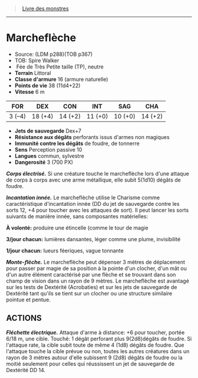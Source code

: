 ﻿> [Livre des monstres](tome_of_beasts.md)

---

# Marcheflèche

- Source: (LDM p288)(TOB p367)
- TOB: Spire Walker
-  Fée de Très Petite taille (TP), neutre
- **Terrain** Littoral
- **Classe d'armure** 16 (armure naturelle)
- **Points de vie** 38 (11d4+22)
- **Vitesse** 6 m

|FOR|DEX|CON|INT|SAG|CHA|
|---|---|---|---|---|---|
|3 (–4)|18 (+4)|14 (+2)|11 (+0)|10 (+0)|14 (+2)|

- **Jets de sauvegarde** Dex+7
- **Résistance aux dégâts** perforants issus d'armes non magiques
- **Immunité contre les dégâts** de foudre, de tonnerre
- **Sens** Perception passive 10
- **Langues** commun, sylvestre
- **Dangerosité** 3 (700 PX)

**_Corps électrisé._** Si une créature touche le marcheflèche lors d'une attaque de corps à corps avec une arme métallique, elle subit 5(1d10) dégâts de foudre.

**_Incantation innée._** Le marcheflèche utilise le Charisme comme caractéristique d'incantation innée (DD du jet de sauvegarde contre les sorts 12, +4 pour toucher avec les attaques de sort). Il peut lancer les sorts suivants de manière innée, sans composantes matérielles:

**À volonté:** produire une étincelle (comme le tour de magie

**3/jour chacun:** lumières dansantes, léger comme une plume, invisibilité

**1/jour chacun:** lueurs féeriques, vague tonnante

**_Monte-flèche._** Le marcheflèche peut dépenser 3 mètres de déplacement pour passer par magie de sa position à la pointe d'un clocher, d'un mât ou d'un autre élément caractérisé par une flèche et se trouvant dans son champ de vision dans un rayon de 9 mètres. Le marcheflèche est avantagé sur les tests de Dextérité (Acrobaties) et sur les jets de sauvegarde de Dextérité tant qu'ils se tient sur un clocher ou une structure similaire pointue et pentue.

## ACTIONS

**_Fléchette électrique._** Attaque d'arme à distance: +6 pour toucher, portée 6/18 m, une cible. Touché: 1 dégât perforant plus 9(2d8)dégâts de foudre. Si l'attaque rate, la cible subit toute de même 4 (1d8) dégâts de foudre. Que l'attaque touche la cible prévue ou non, toutes les autres créatures dans un rayon de 3 mètres autour d'elle subissent 9 (2d8) dégâts de foudre ou la moitié seulement pour celles qui réussissent un jet de sauvegarde de Dextérité DD 14.

